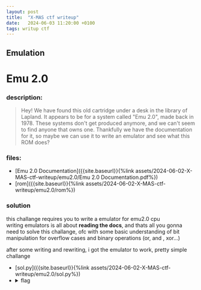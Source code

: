 ```yaml
---
layout: post
title:  "X-MAS ctf writeup"
date:   2024-06-03 11:20:00 +0100
tags: writup ctf
---
```


## Emulation
# Emu 2.0

### description: 
> Hey! We have found this old cartridge under a desk in the library of Lapland. It appears to be for a system called "Emu 2.0", made back in 1978. These systems don't get produced anymore, and we can't seem to find anyone that owns one. Thankfully we have the documentation for it, so maybe we can use it to write an emulator and see what this ROM does?   

### files: 
- [Emu 2.0 Documentation]({{site.baseurl}}{%link assets/2024-06-02-X-MAS-ctf-writeup/emu2.0/Emu 2.0 Documentation.pdf%})   
- [rom]({{site.baseurl}}{%link assets/2024-06-02-X-MAS-ctf-writeup/emu2.0/rom%})

### solution
this challange requires you to write a emulator for emu2.0 cpu    
writing emulators is all about **reading the docs**, and thats all you gonna need to solve this challange, ofc with some basic understanding of bit manipulation for overflow cases and binary operations (or, and , xor...)    
        
after some writing and rewriting, i got the emulator to work, pretty simple challange

- [sol.py]({{site.baseurl}}{%link assets/2024-06-02-X-MAS-ctf-writeup/emu2.0/sol.py%})   
- <details>  <summary>flag </summary> X-MAS{S4nt4_U5e5_An_Emu_2.0_M4ch1n3}  </details>